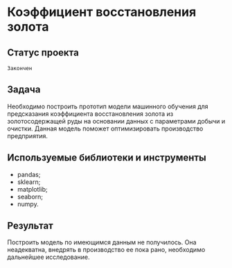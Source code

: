 # Коэффициент восстановления золота

## Статус проекта
`Закончен`

## Задача
Необходимо построить прототип модели машинного обучения для предсказания коэффициента восстановления золота из золотосодержащей руды на основании данных с параметрами добычи и очистки. Данная модель поможет оптимизировать производство предприятия.
## Используемые библиотеки и инструменты
- pandas;
- sklearn;
- matplotlib;
- seaborn;
- numpy.

## Результат
Построить модель по имеющимся данным не получилось. Она неадекватна, внедрять в производство ее пока рано, необходимо дальнейшее исследование.
